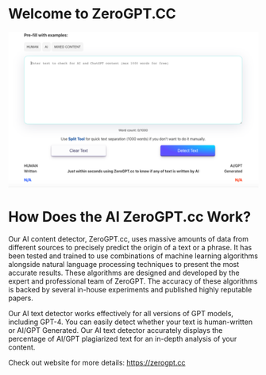 # Welcome to ZeroGPT.CC
![ZeroGPT.cc](https://github.com/zeroGPTcc/gptzero/blob/main/zerogpt.png)
# How Does the AI ZeroGPT.cc Work?
Our AI content detector, ZeroGPT.cc, uses massive amounts of data from different sources to precisely predict the origin of a text or a phrase. It has been tested and trained to use combinations of machine learning algorithms alongside natural language processing techniques to present the most accurate results. These algorithms are designed and developed by the expert and professional team of ZeroGPT. The accuracy of these algorithms is backed by several in-house experiments and published highly reputable papers.

Our AI text detector works effectively for all versions of GPT models, including GPT-4. You can easily detect whether your text is human-written or AI/GPT Generated. Our AI text detector accurately displays the percentage of AI/GPT plagiarized text for an in-depth analysis of your content.

Check out website for more details: https://zerogpt.cc
